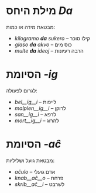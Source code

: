 # מילת היחס *Da*

מבטאת מידה או כמות:

- *kilogramo __da__ sukero* – קילו סוכר
- *glaso __da__ akvo* – כוס מים
- *multe __da__ ideoj* – הרבה רעיונות

# הסיומת *-ig*

לגרום לפעולה:

- *bel__ig__i* – לייפות
- *malplen__ig__i* – לרוקן
- *san__ig__i* – לרפא
- *mort__ig__i* – להרוג

# הסיומת *-aĉ*

מבטאת גועל ושליליות:

- *aĉulo* – אדם גועלי
- *knab__aĉ__o* – פרחח
- *skrib__aĉ__i* – לשרבט
 
